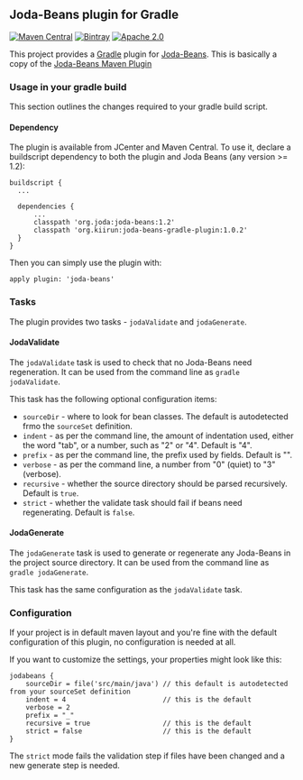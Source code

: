 Joda-Beans plugin for Gradle
----------------------------
[![Maven Central](https://img.shields.io/maven-central/v/org.kiirun/joda-beans-gradle-plugin.svg)]()
[![Bintray](https://img.shields.io/bintray/v/andreas-schilling/maven/org.kiirun%3Ajoda-beans-gradle-plugin.svg)]()
[![Apache 2.0](https://img.shields.io/github/license/andreas-schilling/joda-beans-gradle-plugin.svg)](http://www.apache.org/licenses/LICENSE-2.0)

This project provides a [Gradle](https://www.gradle.org/) plugin
for [Joda-Beans](https://github.com/JodaOrg/joda-beans).
This is basically a copy of the [Joda-Beans Maven Plugin](https://github.com/JodaOrg/joda-beans-maven-plugin)

### Usage in your gradle build

This section outlines the changes required to your gradle build script.

#### Dependency

The plugin is available from JCenter and Maven Central.
To use it, declare a buildscript dependency to both the plugin and Joda Beans (any version >= 1.2):

```
buildscript {
  ...
  
  dependencies {
      ...
      classpath 'org.joda:joda-beans:1.2'
      classpath 'org.kiirun:joda-beans-gradle-plugin:1.0.2'
  }
}
```

Then you can simply use the plugin with:

```
apply plugin: 'joda-beans'
```

### Tasks

The plugin provides two tasks - `jodaValidate` and `jodaGenerate`.

#### JodaValidate

The `jodaValidate` task is used to check that no Joda-Beans need regeneration.
It can be used from the command line as `gradle jodaValidate`.

This task has the following optional configuration items:
- `sourceDir` - where to look for bean classes. The default is autodetected frmo the `sourceSet` definition.
- `indent` - as per the command line, the amount of indentation used,
either the word "tab", or a number, such as "2" or "4". Default is "4".
- `prefix` - as per the command line, the prefix used by fields. Default is "".
- `verbose` - as per the command line, a number from "0" (quiet) to "3" (verbose).
- `recursive` - whether the source directory should be parsed recursively. Default is `true`.
- `strict` - whether the validate task should fail if beans need regenerating. Default is `false`.

#### JodaGenerate

The `jodaGenerate` task is used to generate or regenerate any Joda-Beans in the project source directory.
It can be used from the command line as `gradle jodaGenerate`.

This task has the same configuration as the `jodaValidate` task.

### Configuration

If your project is in default maven layout and you're fine with the default configuration of
this plugin, no configuration is needed at all.

If you want to customize the settings, your properties might look like this:

```
jodabeans {
    sourceDir = file('src/main/java') // this default is autodetected from your sourceSet definition
    indent = 4                        // this is the default
    verbose = 2
    prefix = "_"
    recursive = true                  // this is the default
    strict = false                    // this is the default
}
```

The `strict` mode fails the validation step if files have been changed and a new generate step is needed.
